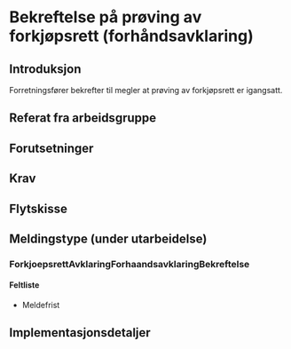 # Bekreftelse på prøving av forkjøpsrett (forhåndsavklaring)
## Introduksjon
Forretningsfører bekrefter til megler at prøving av forkjøpsrett er igangsatt.

## Referat fra arbeidsgruppe 

## Forutsetninger

## Krav  

## Flytskisse

## Meldingstype (under utarbeidelse)
### ForkjoepsrettAvklaringForhaandsavklaringBekreftelse
#### Feltliste 
* Meldefrist
 

## Implementasjonsdetaljer